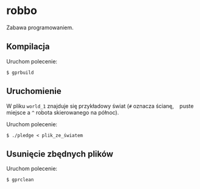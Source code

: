 # robbo
Zabawa programowaniem.

## Kompilacja

Uruchom polecenie:

    $ gprbuild

## Uruchomienie

W pliku `world_1` znajduje się przykładowy świat (`#` oznacza ścianę, ` ` puste miejsce a `^` robota skierowanego na północ). 

Uruchom polecenie:

    $ ./pledge < plik_ze_światem

## Usunięcie zbędnych plików

Uruchom polecenie:

    $ gprclean
  
